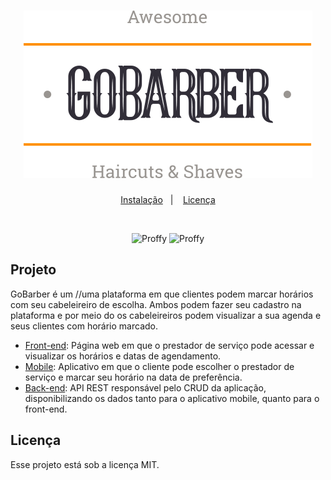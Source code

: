 <h1 align="center">
    <img alt="GoBarber" title="GoBarber" src="assets/Logo.svg" />
</h1>

<p align="center">
  <a href="#-projeto">Instalação</a>&nbsp;&nbsp;&nbsp;|&nbsp;&nbsp;&nbsp;
  <a href="#memo-licença">Licença</a>
</p>

<br>

<p align="center">
  <img alt="Proffy" src="assets/PhoneFinal.gif" width="20%">
  <img alt="Proffy" src="assets/DesktopFinal.gif" width="70%">
</p>

## Projeto

GoBarber é um  //uma plataforma em que clientes podem marcar horários com seu cabeleireiro de escolha. Ambos podem fazer seu cadastro na plataforma e por meio do os cabeleireiros podem visualizar a sua agenda e seus clientes com horário marcado.

- [Front-end](https://github.com/Jeronymoo/gobarber-react): Página web em que o prestador de serviço pode acessar e visualizar os horários e datas de agendamento.
- [Mobile](https://github.com/Jeronymoo/gobarber-react-native): Aplicativo em que o cliente pode escolher o prestador de serviço e marcar seu horário na data de preferência.
- [Back-end](https://github.com/Jeronymoo/gobarber-nodejs): API REST responsável pelo CRUD da aplicação, disponibilizando os dados tanto para o aplicativo mobile, quanto para o front-end.

## Licença

Esse projeto está sob a licença MIT.
